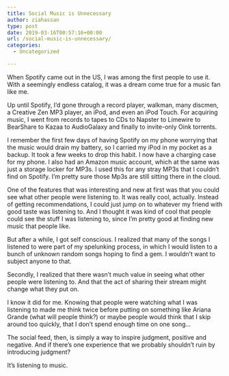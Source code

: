 ```yaml
---
title: Social Music is Unnecessary
author: ziahassan
type: post
date: 2019-03-16T00:57:16+00:00
url: /social-music-is-unnecessary/
categories:
  - Uncategorized

---
```

When Spotify came out in the US, I was among the first people to use it. With a seemingly endless catalog, it was a dream come true for a music fan like me. 

Up until Spotify, I’d gone through a record player, walkman, many discmen, a Creative Zen MP3 player, an iPod, and even an iPod Touch. For acquiring music, I went from records to tapes to CDs to Napster to Limewire to BearShare to Kazaa to AudioGalaxy and finally to invite-only Oink torrents.

I remember the first few days of having Spotify on my phone worrying that the music would drain my battery, so I carried my iPod in my pocket as a backup. It took a few weeks to drop this habit. I now have a charging case for my phone. I also had an Amazon music account, which at the same was just a storage locker for MP3s. I used this for any stray MP3s that I couldn’t find on Spotify. I’m pretty sure those Mp3s are still sitting there in the cloud.

One of the features that was interesting and new at first was that you could see what other people were listening to. It was really cool, actually. Instead of getting recommendations, I could just jump on to whatever my friend with good taste was listening to. And I thought it was kind of cool that people could see the stuff I was listening to, since I’m pretty good at finding new music that people like.

But after a while, I got self conscious. I realized that many of the songs I listened to were part of my spelunking process, in which I would listen to a bunch of unknown random songs hoping to find a gem. I wouldn’t want to subject anyone to that.

Secondly, I realized that there wasn’t much value in seeing what other people were listening to. And that the act of sharing their stream might change what they put on.

I know it did for me. Knowing that people were watching what I was listening to made me think twice before putting on something like Ariana Grande (what will people think?) or maybe people would think that I skip around too quickly, that I don’t spend enough time on one song…

The social feed, then, is simply a way to inspire judgment, positive and negative. And if there’s one experience that we probably shouldn’t ruin by introducing judgment? 

It’s listening to music.